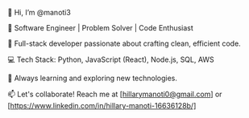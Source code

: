 👋 Hi, I’m @manoti3

👋 Software Engineer | Problem Solver | Code Enthusiast

🌟 Full-stack developer passionate about crafting clean, efficient code.

💻 Tech Stack: Python, JavaScript (React), Node.js, SQL, AWS

🔧 Always learning and exploring new technologies.

📫 Let's collaborate! Reach me at [hillarymanoti0@gmail.com] or [https://www.linkedin.com/in/hillary-manoti-16636128b/]

<!---
manoti3/manoti3 is a ✨ special ✨ repository because its `README.md` (this file) appears on your GitHub profile.
You can click the Preview link to take a look at your changes.
--->
